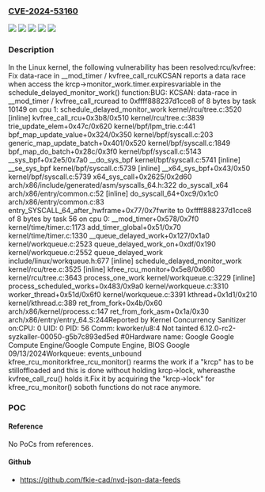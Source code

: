 ### [CVE-2024-53160](https://cve.mitre.org/cgi-bin/cvename.cgi?name=CVE-2024-53160)
![](https://img.shields.io/static/v1?label=Product&message=Linux&color=blue)
![](https://img.shields.io/static/v1?label=Version&message=&color=brightgreen)
![](https://img.shields.io/static/v1?label=Version&message=6.3%20&color=brightgreen)
![](https://img.shields.io/static/v1?label=Version&message=8fc5494ad5face62747a3937db66b00db1e5d80b%20&color=brightgreen)
![](https://img.shields.io/static/v1?label=Vulnerability&message=n%2Fa&color=blue)

### Description

In the Linux kernel, the following vulnerability has been resolved:rcu/kvfree: Fix data-race in __mod_timer / kvfree_call_rcuKCSAN reports a data race when access the krcp->monitor_work.timer.expiresvariable in the schedule_delayed_monitor_work() function:<snip>BUG: KCSAN: data-race in __mod_timer / kvfree_call_rcuread to 0xffff888237d1cce8 of 8 bytes by task 10149 on cpu 1: schedule_delayed_monitor_work kernel/rcu/tree.c:3520 [inline] kvfree_call_rcu+0x3b8/0x510 kernel/rcu/tree.c:3839 trie_update_elem+0x47c/0x620 kernel/bpf/lpm_trie.c:441 bpf_map_update_value+0x324/0x350 kernel/bpf/syscall.c:203 generic_map_update_batch+0x401/0x520 kernel/bpf/syscall.c:1849 bpf_map_do_batch+0x28c/0x3f0 kernel/bpf/syscall.c:5143 __sys_bpf+0x2e5/0x7a0 __do_sys_bpf kernel/bpf/syscall.c:5741 [inline] __se_sys_bpf kernel/bpf/syscall.c:5739 [inline] __x64_sys_bpf+0x43/0x50 kernel/bpf/syscall.c:5739 x64_sys_call+0x2625/0x2d60 arch/x86/include/generated/asm/syscalls_64.h:322 do_syscall_x64 arch/x86/entry/common.c:52 [inline] do_syscall_64+0xc9/0x1c0 arch/x86/entry/common.c:83 entry_SYSCALL_64_after_hwframe+0x77/0x7fwrite to 0xffff888237d1cce8 of 8 bytes by task 56 on cpu 0: __mod_timer+0x578/0x7f0 kernel/time/timer.c:1173 add_timer_global+0x51/0x70 kernel/time/timer.c:1330 __queue_delayed_work+0x127/0x1a0 kernel/workqueue.c:2523 queue_delayed_work_on+0xdf/0x190 kernel/workqueue.c:2552 queue_delayed_work include/linux/workqueue.h:677 [inline] schedule_delayed_monitor_work kernel/rcu/tree.c:3525 [inline] kfree_rcu_monitor+0x5e8/0x660 kernel/rcu/tree.c:3643 process_one_work kernel/workqueue.c:3229 [inline] process_scheduled_works+0x483/0x9a0 kernel/workqueue.c:3310 worker_thread+0x51d/0x6f0 kernel/workqueue.c:3391 kthread+0x1d1/0x210 kernel/kthread.c:389 ret_from_fork+0x4b/0x60 arch/x86/kernel/process.c:147 ret_from_fork_asm+0x1a/0x30 arch/x86/entry/entry_64.S:244Reported by Kernel Concurrency Sanitizer on:CPU: 0 UID: 0 PID: 56 Comm: kworker/u8:4 Not tainted 6.12.0-rc2-syzkaller-00050-g5b7c893ed5ed #0Hardware name: Google Google Compute Engine/Google Compute Engine, BIOS Google 09/13/2024Workqueue: events_unbound kfree_rcu_monitor<snip>kfree_rcu_monitor() rearms the work if a "krcp" has to be stilloffloaded and this is done without holding krcp->lock, whereasthe kvfree_call_rcu() holds it.Fix it by acquiring the "krcp->lock" for kfree_rcu_monitor() soboth functions do not race anymore.

### POC

#### Reference
No PoCs from references.

#### Github
- https://github.com/fkie-cad/nvd-json-data-feeds

